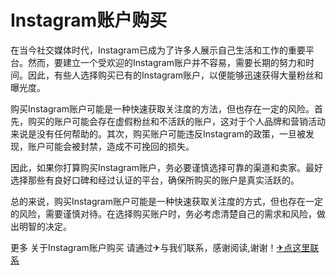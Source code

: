 # Instagram账户购买

在当今社交媒体时代，Instagram已成为了许多人展示自己生活和工作的重要平台。然而，要建立一个受欢迎的Instagram账户并不容易，需要长期的努力和时间。因此，有些人选择购买已有的Instagram账户，以便能够迅速获得大量粉丝和曝光度。

购买Instagram账户可能是一种快速获取关注度的方法，但也存在一定的风险。首先，购买的账户可能会存在虚假粉丝和不活跃的账户，这对于个人品牌和营销活动来说是没有任何帮助的。其次，购买账户可能违反Instagram的政策，一旦被发现，账户可能会被封禁，造成不可挽回的损失。

因此，如果你打算购买Instagram账户，务必要谨慎选择可靠的渠道和卖家。最好选择那些有良好口碑和经过认证的平台，确保所购买的账户是真实活跃的。

总的来说，购买Instagram账户可能是一种快速获取关注度的方式，但也存在一定的风险，需要谨慎对待。在选择购买账户时，务必考虑清楚自己的需求和风险，做出明智的决定。

更多 关于Instagram账户购买 请通过✈与我们联系，感谢阅读,谢谢！[✈点这里联系](https://lm.k02.cc)